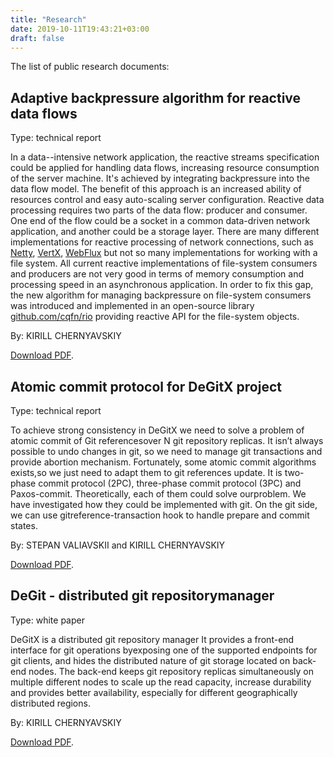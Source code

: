 ```yaml
---
title: "Research"
date: 2019-10-11T19:43:21+03:00
draft: false
---
```


The list of public research documents:

## Adaptive backpressure algorithm for reactive data flows

Type: technical report

In a data--intensive network application, the reactive streams specification
could be applied for handling data flows, increasing resource consumption of
the server machine. It's achieved by integrating backpressure into the data flow model.
The benefit of this approach is an increased ability of resources control
and easy auto-scaling server configuration.
Reactive data processing requires two parts of the data flow: producer and consumer.
One end of the flow could be a socket in a common data-driven network application,
and another could be a storage layer.
There are many different implementations for reactive processing of network connections,
such as [Netty](https://netty.io/),
[VertX](https://vertx.io/),
[WebFlux](https://spring.getdocs.org/en-US/spring-framework-docs/docs/spring-web-reactive/webflux/webflux.html)
but not so many implementations
for working with a file system. All current reactive implementations of file-system consumers and producers
are not very good in terms of memory consumption and processing speed in an asynchronous application.
In order to fix this gap, the new algorithm for managing backpressure on file-system consumers was introduced and
implemented in an open-source library
[github.com/cqfn/rio](https://github.com/cqfn/rio)
providing reactive API for the file-system objects.

By: KIRILL CHERNYAVSKIY

[Download PDF](/rio-introducing.pdf).

## Atomic commit protocol for DeGitX project

Type: technical report

To achieve strong consistency in DeGitX we need to solve a problem
of atomic commit of Git referencesover N git repository replicas.
It isn’t always possible to undo changes in git, so we need to manage
git transactions and provide abortion mechanism.
Fortunately, some atomic commit algorithms exists,so we just need to
adapt them to git references update. It is two-phase commit protocol (2PC),
three-phase commit protocol (3PC) and Paxos-commit. Theoretically,
each of them could solve ourproblem.
We have investigated how they could be implemented with git.
On the git side, we can use gitreference-transaction hook to
handle prepare and commit states.

By: STEPAN VALIAVSKII and KIRILL CHERNYAVSKIY

[Download PDF](/degitx-atomic-commit.pdf).


## DeGit - distributed git repositorymanager

Type: white paper

DeGitX is a distributed git repository manager
It provides a front-end interface for git operations byexposing one of the supported endpoints for git clients,
and hides the distributed nature of git storage located on back-end nodes.
The back-end keeps git repository replicas simultaneously on multiple different nodes to scale up the read capacity,
increase durability and provides better availability, especially for different geographically distributed regions.

By: KIRILL CHERNYAVSKIY

[Download PDF](/degitx-wp.pdf).

